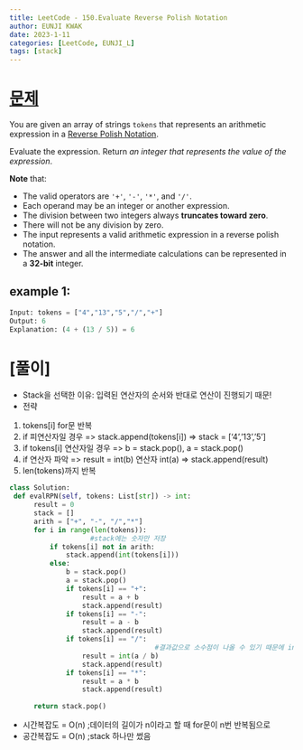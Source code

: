 ```yaml
---
title: LeetCode - 150.Evaluate Reverse Polish Notation
author: EUNJI KWAK
date: 2023-1-11
categories: [LeetCode, EUNJI_L]
tags: [stack]
---
```


# [문제](https://leetcode.com/problems/evaluate-reverse-polish-notation/)

You are given an array of strings `tokens` that represents an arithmetic expression in a [Reverse Polish Notation](https://en.wikipedia.org/wiki/Reverse_Polish_notation).

Evaluate the expression. Return *an integer that represents the value of the expression*.

**Note** that:

- The valid operators are `'+'`, `'-'`, `'*'`, and `'/'`.
- Each operand may be an integer or another expression.
- The division between two integers always **truncates toward zero**.
- There will not be any division by zero.
- The input represents a valid arithmetic expression in a reverse polish notation.
- The answer and all the intermediate calculations can be represented in a **32-bit** integer.

## example 1:

```python
Input: tokens = ["4","13","5","/","+"]
Output: 6
Explanation: (4 + (13 / 5)) = 6
```

# [풀이]

- Stack을 선택한 이유: 입력된 연산자의 순서와 반대로 연산이 진행되기 때문!
- 전략
1. tokens[i] for문 반복
2. if 피연산자일 경우 => stack.append(tokens[i]) => stack = [‘4’,’13’,’5’]
3. if tokens[i] 연산자일 경우 => b = stack.pop(), a = stack.pop()
4. if 연산자 파악 => result = int(b) 연산자 int(a) => stack.append(result)
5. len(tokens)까지 반복

```python
class Solution:
 def evalRPN(self, tokens: List[str]) -> int:
      result = 0
      stack = []
      arith = ["+", "-", "/","*"]
      for i in range(len(tokens)):
					#stack에는 숫자만 저장
          if tokens[i] not in arith:
              stack.append(int(tokens[i]))
          else:
              b = stack.pop()
              a = stack.pop()
              if tokens[i] == "+":
                  result = a + b
                  stack.append(result)
              if tokens[i] == "-":
                  result = a - b
                  stack.append(result)
              if tokens[i] == "/":
									#결과값으로 소수점이 나올 수 있기 때문에 int형을 취해서 처리
                  result = int(a / b)
                  stack.append(result)
              if tokens[i] == "*":
                  result = a * b
                  stack.append(result)
 
      return stack.pop()
```

- 시간복잡도 = O(n) ;데이터의 길이가 n이라고 할 때 for문이 n번 반복됨으로
- 공간복잡도 = O(n) ;stack 하나만 썼음
